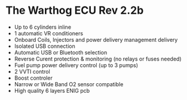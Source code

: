 # The Warthog ECU Rev 2.2b

- Up to 6 cylinders inline
- 1 automatic VR conditioners
- Onboard Coils, Injectors and power delivery management delivery
- Isolated USB connection
- Automatic USB or Bluetooth selection
- Reverse Curent protection & monitoring (no relays or fuses needed)
- Fuel pump power delivery control (up to 3 pumps)
- 2 VVTI control
- Boost controler
- Narrow or Wide Band O2 sensor compatible
- High quality 6 layers ENIG pcb
